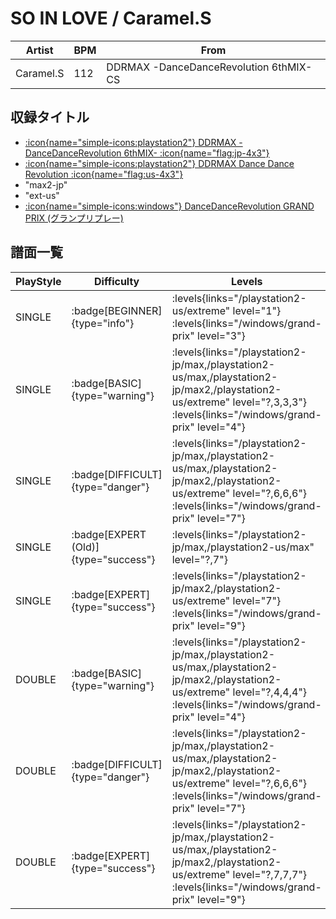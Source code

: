 # SO IN LOVE / Caramel.S

|Artist|BPM|From|
|------|---|----|
|Caramel.S|112|DDRMAX -DanceDanceRevolution 6thMIX- CS|

## 収録タイトル

- [:icon{name="simple-icons:playstation2"} DDRMAX -DanceDanceRevolution 6thMIX- :icon{name="flag:jp-4x3"}](/playstation2-jp/max)
- [:icon{name="simple-icons:playstation2"} DDRMAX Dance Dance Revolution :icon{name="flag:us-4x3"}](/playstation2-us/max)
- "max2-jp"
- "ext-us"
- [:icon{name="simple-icons:windows"} DanceDanceRevolution GRAND PRIX (グランプリプレー)](/windows/grand-prix)

## 譜面一覧

|PlayStyle|Difficulty|Levels|Notes|Movie|
|---------|----------|------|-----|-----|
|SINGLE| :badge[BEGINNER]{type="info"}| :levels{links="/playstation2-us/extreme" level="1"} :levels{links="/windows/grand-prix" level="3"}|66/0||
|SINGLE| :badge[BASIC]{type="warning"}| :levels{links="/playstation2-jp/max,/playstation2-us/max,/playstation2-jp/max2,/playstation2-us/extreme" level="?,3,3,3"} :levels{links="/windows/grand-prix" level="4"}|102/27||
|SINGLE| :badge[DIFFICULT]{type="danger"}| :levels{links="/playstation2-jp/max,/playstation2-us/max,/playstation2-jp/max2,/playstation2-us/extreme" level="?,6,6,6"} :levels{links="/windows/grand-prix" level="7"}|147/33||
|SINGLE| :badge[EXPERT (Old)]{type="success"}| :levels{links="/playstation2-jp/max,/playstation2-us/max" level="?,7"}|193/26||
|SINGLE| :badge[EXPERT]{type="success"}| :levels{links="/playstation2-jp/max2,/playstation2-us/extreme" level="7"} :levels{links="/windows/grand-prix" level="9"}|191/26||
|DOUBLE| :badge[BASIC]{type="warning"}| :levels{links="/playstation2-jp/max,/playstation2-us/max,/playstation2-jp/max2,/playstation2-us/extreme" level="?,4,4,4"} :levels{links="/windows/grand-prix" level="4"}|86/7||
|DOUBLE| :badge[DIFFICULT]{type="danger"}| :levels{links="/playstation2-jp/max,/playstation2-us/max,/playstation2-jp/max2,/playstation2-us/extreme" level="?,6,6,6"} :levels{links="/windows/grand-prix" level="7"}|139/14||
|DOUBLE| :badge[EXPERT]{type="success"}| :levels{links="/playstation2-jp/max,/playstation2-us/max,/playstation2-jp/max2,/playstation2-us/extreme" level="?,7,7,7"} :levels{links="/windows/grand-prix" level="9"}|186/24||
